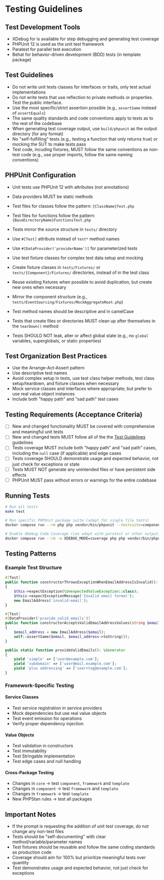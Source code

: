 # Testing Guidelines

## Test Development Tools

- XDebug for is available for step debugging and generating test coverage
- PHPUnit 12 is used as the unit test framework
- Paratest for parallel test execution
- Behat for behavior-driven development (BDD) tests (in template package)

## Test Guidelines

- Do not write unit tests classes for interfaces or traits, only test actual implementations
- Do not write tests that use reflection to private methods or properties. Test the public interface.
- Use the most specific/strict assertion possible (e.g., `assertSame` instead of `assertEquals`)
- The same quality standards and code conventions apply to tests as to the rest of the codebase
- When generating test coverage output, use `build/phpunit` as the output directory (for any format)
- No "self-fulfilling" tests (e.g., testing a function that only returns true) or mocking the SUT to make tests pass
- Test code, incuding fixtures, MUST follow the same conventions as non-test code (e.g., use proper imports, follow the same naming conventions)

## PHPUnit Configuration

- Unit tests use PHPUnit 12 with attributes (not annotations)
- Data providers MUST be static methods
- Test files for classes follow the pattern: `{ClassName}Test.php`
- Test files for functions follow the pattern: `{BaseDirectoryName}FunctionsTest.php`
- Tests mirror the source structure in `tests/` directory
- Use `#[Test]` attribute instead of `test*` method names
- Use `#[DataProvider('providerName')]` for parameterized tests
- Use test fixture classes for complex test data setup and mocking
- Create fixture classes in `tests/Fixtures/` or `tests/{Component}/Fixtures/` directories, instead of in the test class
- Reuse existing fixtures when possible to avoid duplication, but create new ones when necessary
- Mirror the component structure (e.g., `tests/EventSourcing/Fixtures/MockAggregateRoot.php`)

- Test method names should be descriptive and in camelCase
- Tests that create files or directories MUST clean up after themselves in the `tearDown()` method
- Tests SHOULD NOT leak, alter or affect global state (e.g., no `global` variables, superglobals, or static properties)

## Test Organization Best Practices

- Use the Arrange-Act-Assert pattern
- Use descriptive test names
- Avoid complex setup in tests, use test class helper methods, test class setup/teardown, and fixture classes when necessary
- Mock service classes and interfaces where appropriate; but prefer to use real value object instances
- Include both "happy path" and "sad path" test cases

## Testing Requirements (Acceptance Criteria)

- [ ] New and changed functionality MUST be covered with comprehensive and meaningful unit tests
- [ ] New and changed tests MUST follow all of the the [Test Guidelines](#test-guidelines) guidelines
- [ ] Tests coverage MUST include both "happy path" and "sad path" cases, including the `null` case (if applicable) and edge cases
- [ ] Tests coverage SHOULD demonstrate usage and expected behavior, not just check for exceptions or state
- [ ] Tests MUST NOT generate any unintended files or have persistent side effects
- [ ] PHPUnit MUST pass without errors or warnings for the entire codebase

## Running Tests

```bash
# Run all tests
make test

# Run specific PHPUnit package suite (adapt for single file tests)
docker compose run --rm php php vendor/bin/phpunit --testsuite=component

# Enable XDebug Code Coverage (can adapt with paratest or other output)
docker compose run --rm -e XDEBUG_MODE=coverage php php vendor/bin/phpunit --coverage-html coverage
```

## Testing Patterns

### Example Test Structure

```php
#[Test]
public function constructorThrowsExceptionWhenEmailAddressIsInvalid(): void
{
    $this->expectException(\UnexpectedValueException::class);
    $thsis->expectExceptionMessage('Invalid email format');
    new EmailAddress('invalid-email');
}

#[Test]
#[DataProvider('provide_valid_emails')]
public function constructorAcceptsValidEmailAddressValues(string $email): void
{
    $email_address = new EmailAddress($email);
    self::assertSame($email, $email_address->toString());
}

public static function provideValidEmails(): \Generator
{
    yield 'simple' => ['user@example.com'];
    yield 'subdomain' => ['user@mail.example.com'];
    yield 'plus addressing' => ['user+tag@example.com'];
}
```

### Framework-Specific Testing

#### Service Classes

- Test service registration in service providers
- Mock dependencies but use real value objects
- Test event emission for operations
- Verify proper dependency injection

#### Value Objects

- Test validation in constructors
- Test immutability
- Test Stringable implementation
- Test edge cases and null handling

#### Cross-Package Testing

- Changes in `core` → test `component`, `framework` and `template`
- Changes in `component` → test `framework` and `template`
- Changes in `framework` → test `template`
- New PHPStan rules → test all packages

## Important Notes

- If the prompt is requesting the addition of unit test coverage, do not change any non-test files
- Tests should be "self-documenting" with clear method/variable/parameter names
- Test fixtures should be reusable and follow the same coding standards as production code
- Coverage should aim for 100% but prioritize meaningful tests over quantity
- Test demonstrates usage and expected behavior, not just check for exceptions
